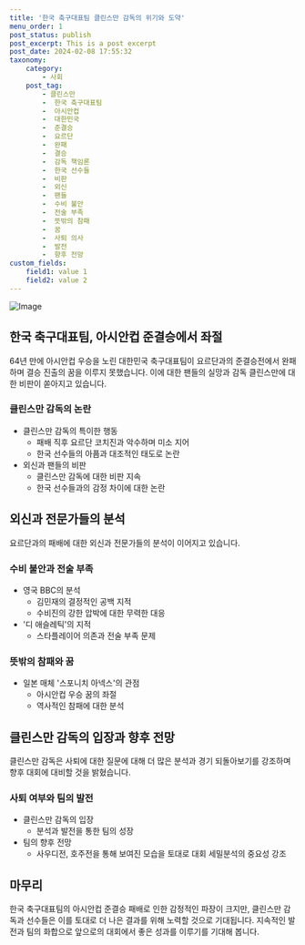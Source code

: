 ```yaml
---
title: '한국 축구대표팀 클린스만 감독의 위기와 도약'
menu_order: 1
post_status: publish
post_excerpt: This is a post excerpt
post_date: 2024-02-08 17:55:32
taxonomy:
    category:
        - 사회
    post_tag:
        - 클린스만
        -  한국 축구대표팀
        -  아시안컵
        -  대한민국
        -  준결승
        -  요르단
        -  완패
        -  결승
        -  감독 책임론
        -  한국 선수들
        -  비판
        -  외신
        -  팬들
        -  수비 불안
        -  전술 부족
        -  뜻밖의 참패
        -  꿈
        -  사퇴 의사
        -  발전
        -  향후 전망
custom_fields:
    field1: value 1
    field2: value 2
---
```


![Image](https://imgnews.pstatic.net/image/009/2024/02/08/0005256445_001_20240208111701010.jpg?type=w647)

## 한국 축구대표팀, 아시안컵 준결승에서 좌절
64년 만에 아시안컵 우승을 노린 대한민국 축구대표팀이 요르단과의 준결승전에서 완패하며 결승 진출의 꿈을 이루지 못했습니다. 이에 대한 팬들의 실망과 감독 클린스만에 대한 비판이 쏟아지고 있습니다.
### 클린스만 감독의 논란
- 클린스만 감독의 특이한 행동
    - 패배 직후 요르단 코치진과 악수하며 미소 지어
    - 한국 선수들의 아픔과 대조적인 태도로 논란
- 외신과 팬들의 비판
    - 클린스만 감독에 대한 비판 지속
    - 한국 선수들과의 감정 차이에 대한 논란
## 외신과 전문가들의 분석
요르단과의 패배에 대한 외신과 전문가들의 분석이 이어지고 있습니다.
### 수비 불안과 전술 부족
- 영국 BBC의 분석
    - 김민재의 결정적인 공백 지적
    - 수비진의 강한 압박에 대한 무력한 대응
- '디 애슬레틱'의 지적
    - 스타플레이어 의존과 전술 부족 문제
### 뜻밖의 참패와 꿈
- 일본 매체 '스포니치 아넥스'의 관점
    - 아시안컵 우승 꿈의 좌절
    - 역사적인 참패에 대한 분석
## 클린스만 감독의 입장과 향후 전망
클린스만 감독은 사퇴에 대한 질문에 대해 더 많은 분석과 경기 되돌아보기를 강조하며 향후 대회에 대비할 것을 밝혔습니다.
### 사퇴 여부와 팀의 발전
- 클린스만 감독의 입장
    - 분석과 발전을 통한 팀의 성장
- 팀의 향후 전망
    - 사우디전, 호주전을 통해 보여진 모습을 토대로 대회 세밀분석의 중요성 강조
## 마무리
한국 축구대표팀의 아시안컵 준결승 패배로 인한 감정적인 파장이 크지만, 클린스만 감독과 선수들은 이를 토대로 더 나은 결과를 위해 노력할 것으로 기대됩니다. 지속적인 발전과 팀의 화합으로 앞으로의 대회에서 좋은 성과를 이루기를 기대해 봅니다.

